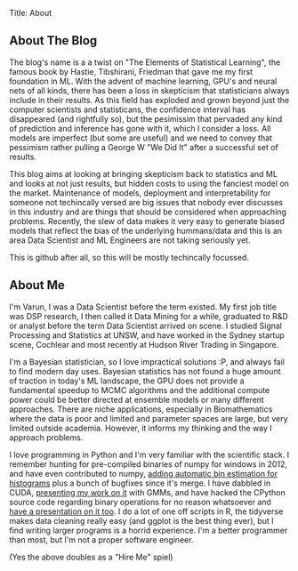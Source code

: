 Title: About 

## About The Blog

The blog's name is a a twist on "The Elements of Statistical Learning", the famous book by Hastie, Tibshirani, Friedman that gave me my first foundation in ML. With the advent of machine learning, GPU's and neural nets of all kinds, there has been a loss in skepticism that statisticians always include in their results. As this field has exploded and grown beyond just the computer scientists and statisticans, the confidence interval has disappeared (and rightfully so), but the pesimissim that pervaded any kind of prediction and inference has gone with it, which I consider a loss. All models are imperfect (but some are useful) and we need to convey that pessimism rather pulling a George W "We Did It" after a successful set of results.

This blog aims at looking at bringing skepticism back to statistics and ML and looks at not just results, but hidden costs to using the fanciest model on the market. Maintenance of models, deployment and interpretability for someone not techincally versed are big issues that nobody ever discusses in this industry and are things that should be considered when approaching problems. Recently, the slew of data makes it very easy to generate biased models that reflect the bias of the underlying hummans/data and this is an area Data Scientist and ML Engineers are not taking seriously yet.

This is github after all, so this will be mostly techincally focussed. 


## About Me

I'm Varun, I was a Data Scientist before the term existed. My first job title was DSP research, I then called it Data Mining for a while, graduated to R&D or analyst before the term Data Scientist arrived on scene. I studied Signal Processing and Statistics at UNSW, and have worked in the Sydney startup scene, Cochlear and most recently at Hudson River Trading in Singapore.

I'm a Bayesian statistician, so I love impractical solutions :P, and always fail to find modern day uses. Bayesian statistics has not found a huge amount of traction in today's ML landscape, the GPU does not provide a fundamental speedup to MCMC algorithms and the additional compute power could be better directed at ensemble models or many different approaches. There are niche applications, especially in Biomathematics where the data is poor and limited and parameter spaces are large, but very limited outside academia. However, it informs my thinking and the way I approach problems.

I love programming in Python and I'm very familiar with the scientific stack. I remember hunting for pre-compiled binaries of numpy for windows in 2012, and have even contributed to numpy, [adding automatic bin estimation for histograms](https://github.com/numpy/numpy/pull/6029) plus a bunch of bugfixes since it's merge. I have dabbled in CUDA, [presenting my work on it](https://github.com/nayyarv/PyCudaIntro) with GMMs, and have hacked the CPython source code regarding binary operations for no reason whatsoever and [have a presentation on it too](https://github.com/nayyarv/CpythonLookingGlass). I do a lot of one off scripts in R, the tidyverse makes data cleaning really easy (and ggplot is the best thing ever), but I find writing larger programs is a horrid experience. I'm a better programmer than most, but I'm not a proper software engineer.

(Yes the above doubles as a "Hire Me" spiel)